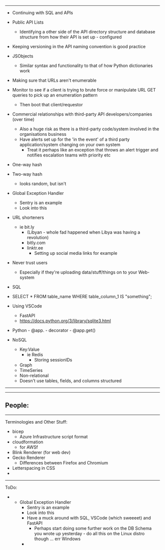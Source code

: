 
---
- Continuing with SQL and APIs
- Public API Lists
	- Identifying a other side of the API directory structure and database structure from how their API is set up - configured
- Keeping versioning in the API naming convention is good practice
- JSObjects
	- Similar syntax and functionality to that of how Python dictionaries work
- Making sure that URLs aren't enumerable
- Monitor to see if a client is trying to brute force or manipulate URL GET queries to pick up an enumeration pattern
	- Then boot that client/requestor
- Commercial relationships with third-party API developers/companies (over time)
	- Also a huge risk as there is a third-party code/system involved in the organisations business
	- Have alerts set up for the 'in the event' of a third party application/system changing on your own system
		- Treat it perhaps like an exception that throws an alert trigger and notifies escalation teams with priority etc
- One-way hash
- Two-way hash 
	- looks random, but isn't 
- Global Exception Handler
	- Sentry is an example
	- Look into this
- URL shorteners
	- ie bit.ly
		- (Libyan - whole fad happened when Libya was having a revolution)
		- bitly.com
		- linktr.ee
			- Setting up social media links for example
- Never trust users
	- Especially if they're uploading data/stuff/things on to your Web-system

- SQL
- SELECT * FROM table_name WHERE table_column_1 IS "something";

- Using VSCode
	- FastAPI
	- https://docs.python.org/3/library/sqlite3.html

- Python
		- @app.
		- decorator
		- @app.get()

- NoSQL
	- Key:Value
		- ie Redis
			- Storing sessionIDs
	- Graph
	- TimeSeries
	- Non-relational
	- Doesn't use tables, fields, and columns structured 
---

---
People:
- 
---
Terminologies and Other Stuff:
- bicep
	- Azure Infrastructure script format
- cloudformation 
	- for AWSf
- Blink Renderer (for web dev)
- Gecko Renderer
	- Differences between Firefox and Chromium
- Letterspacing in CSS
- 
---
ToDo:
- - Global Exception Handler
	- Sentry is an example
	- Look into this
	- Have a muck around with SQL, VSCode (which sweeeet) and FastAPI
		- Perhaps start doing some further work on the DB Schema you wrote up yesterday - do all this on the Linux distro though ... err Windows
	- 